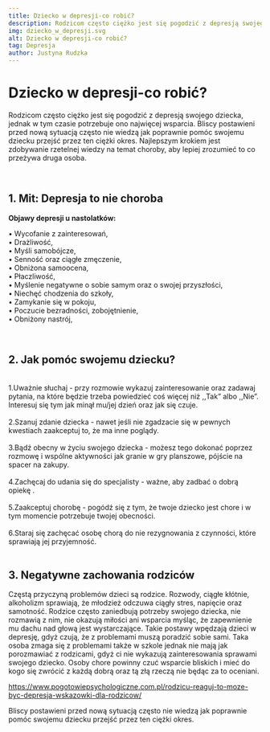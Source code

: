 ```yaml
---
title: Dziecko w depresji-co robić?
description: Rodzicom często ciężko jest się pogodzić z depresją swojego dziecka, jednak w tym czasie potrzebuje ono najwięcej wsparcia.
img: dziecko_w_depresji.svg
alt: Dziecko w depresji-co robić?
tag: Depresja
author: Justyna Rudzka
---
```



# Dziecko w depresji-co robić?
Rodzicom często ciężko jest się pogodzić z depresją swojego dziecka, jednak w tym czasie potrzebuje ono najwięcej wsparcia. Bliscy postawieni przed nową sytuacją często nie wiedzą jak poprawnie pomóc swojemu dziecku przejść przez ten ciężki okres. Najlepszym krokiem jest zdobywanie rzetelnej wiedzy na temat choroby, aby lepiej zrozumieć to co przeżywa druga osoba.  

<br>

## 1. Mit: Depresja to nie choroba

<strong>Objawy depresji u nastolatków:</strong>

• Wycofanie z zainteresowań,<br>
• Drażliwość,<br>
• Myśli samobójcze,<br>
• Senność oraz ciągłe zmęczenie,<br>
• Obniżona samoocena,<br>
• Płaczliwość,<br>
• Myślenie negatywne o sobie samym oraz o swojej przyszłości,<br>
• Niechęć chodzenia do szkoły,<br>
• Zamykanie się w pokoju,<br>
• Poczucie bezradności, zobojętnienie,<br>
• Obniżony nastrój,<br>


<br>

## 2. Jak pomóc swojemu dziecku?
<br>
1.Uważnie słuchaj - przy rozmowie wykazuj zainteresowanie oraz zadawaj pytania, na które będzie trzeba powiedzieć coś więcej niż ,,Tak” albo ,,Nie”. Interesuj się tym jak minął mu/jej dzień oraz jak się czuje. <br><br>
2.Szanuj zdanie dziecka - nawet jeśli nie zgadzacie się w pewnych kwestiach zaakceptuj to, że ma inne poglądy. <br><br>
3.Bądź obecny w życiu swojego dziecka - możesz tego dokonać poprzez rozmowę i  wspólne aktywności jak granie w gry planszowe, pójście na spacer na zakupy.<br><br>
4.Zachęcaj do udania się do specjalisty - ważne, aby zadbać o dobrą opiekę .<br><br>
5.Zaakceptuj chorobę - pogódź się z tym, że twoje dziecko jest chore i w tym momencie potrzebuje twojej obecności.<br> <br>
6.Staraj się zachęcać osobę chorą do nie rezygnowania z czynności, które sprawiają jej przyjemność. <br><br>


## 3. Negatywne zachowania rodziców

Częstą przyczyną problemów dzieci są rodzice. Rozwody, ciągłe kłótnie, alkoholizm sprawiają, że młodzież odczuwa ciągły stres, napięcie oraz samotność. Rodzice często zaniedbują potrzeby swojego dziecka, nie rozmawią z nim, nie okazują miłości ani wsparcia myśląc, że zapewnienie mu dachu nad głową jest wystarczające. Takie postawy wpędzają dzieci w depresję, gdyż czują, że z problemami muszą poradzić sobie sami. Taka osoba zmaga się z problemami także w szkole jednak nie mają jak porozmawiać z rodzicami, gdyż ci nie wykazują zainteresowania sprawami swojego dziecko. Osoby chore powinny czuć wsparcie bliskich i mieć do kogo się zwrócić z każdą dobrą oraz tą złą rzeczą nie będąc za to oceniani.  


https://www.pogotowiepsychologiczne.com.pl/rodzicu-reaguj-to-moze-byc-depresja-wskazowki-dla-rodzicow/ 


Bliscy postawieni przed nową sytuacją często nie wiedzą jak poprawnie pomóc swojemu dziecku przejść przez ten ciężki okres. 



 
 













